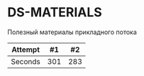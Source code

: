# DS-MATERIALS
Полезный материалы прикладного потока

| Attempt | #1  | #2  |
| :---:   | :-: | :-: |
| Seconds | 301 | 283 |
